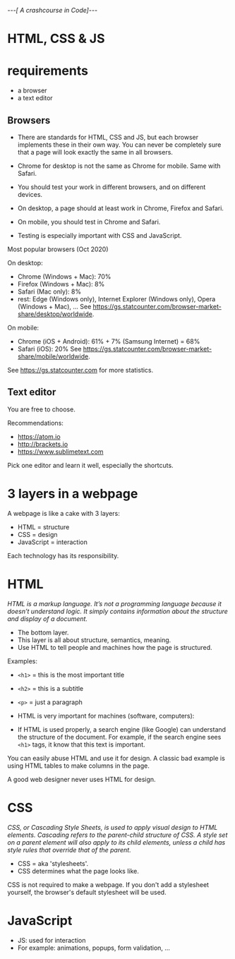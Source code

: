 *---[ A crashcourse in Code]---*
# HTML, CSS & JS

# requirements
- a browser
- a text editor

## Browsers

- There are standards for HTML, CSS and JS, but each browser implements these in their own way. You can never be completely sure that a page will look exactly the same in all browsers.
- Chrome for desktop is not the same as Chrome for mobile. Same with Safari.
- You should test your work in different browsers, and on different devices.

- On desktop, a page should at least work in Chrome, Firefox and Safari.
- On mobile, you should test in Chrome and Safari.
- Testing is especially important with CSS and JavaScript.

Most popular browsers (Oct 2020)

On desktop:    
- Chrome (Windows + Mac): 70%
- Firefox (Windows + Mac): 8%
- Safari (Mac only): 8%
- rest: Edge (Windows only), Internet Explorer (Windows only), Opera (Windows + Mac), ...
See https://gs.statcounter.com/browser-market-share/desktop/worldwide.

On mobile:    
- Chrome (iOS + Android): 61% + 7% (Samsung Internet) = 68% 
- Safari (iOS): 20%
See https://gs.statcounter.com/browser-market-share/mobile/worldwide.

See https://gs.statcounter.com for more statistics.

## Text editor
You are free to choose.

Recommendations:
 
- https://atom.io
- http://brackets.io
- https://www.sublimetext.com

Pick one editor and learn it well, especially the shortcuts.

# 3 layers in a webpage

A webpage is like a cake with 3 layers:

- HTML = structure
- CSS = design
- JavaScript = interaction

Each technology has its responsibility.

# HTML
*HTML is a markup language. It’s not a programming language because it doesn’t understand logic. It simply contains information about the structure and display of a document.*

- The bottom layer.
- This layer is all about structure, semantics, meaning.
- Use HTML to tell people and machines how the page is structured.


Examples:

- `<h1>` = this is the most important title
- `<h2>` = this is a subtitle
- `<p>` = just a paragraph

- HTML is very important for machines (software, computers):
- If HTML is used properly, a search engine (like Google) can understand the structure of the document. For example, if the search engine sees `<h1>` tags, it know that this text is important.

You can easily abuse HTML and use it for design. A classic bad example is using HTML tables to make columns in the page.

A good web designer never uses HTML for design.

# CSS
*CSS, or Cascading Style Sheets, is used to apply visual design to HTML elements. Cascading refers to the parent-child structure of CSS. A style set on a parent element will also apply to its child elements, unless a child has style rules that override that of the parent.*

- CSS = aka 'stylesheets'.
- CSS determines what the page looks like.

CSS is not required to make a webpage. If you don't add a stylesheet yourself, the browser's default stylesheet will be used.

# JavaScript

- JS: used for interaction
- For example: animations, popups, form validation, ...
